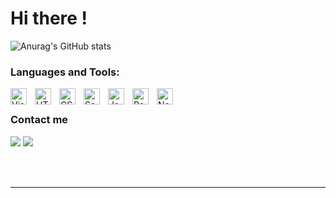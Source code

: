 # Hi there !

![Anurag's GitHub stats](https://github-readme-stats.vercel.app/api?username=EliottG&show_icons=true)

### Languages and Tools:

<img align="left" alt="Visual Studio Code" width="26px" src="https://cdn.jsdelivr.net/gh/devicons/devicon/icons/vscode/vscode-original.svg" style="padding-right:10px;" />
<img align="left" alt="HTML5" width="26px" src="https://cdn.jsdelivr.net/gh/devicons/devicon/icons/html5/html5-original.svg" style="padding-right:10px;" />
<img align="left" alt="CSS3" width="26px" src="https://cdn.jsdelivr.net/gh/devicons/devicon/icons/css3/css3-original.svg" style="padding-right:10px;" />
<img align="left" alt="Sass" width="26px" src="https://cdn.jsdelivr.net/gh/devicons/devicon/icons/sass/sass-original.svg" style="padding-right:10px;" />
<img align="left" alt="JavaScript" width="26px" src="https://cdn.jsdelivr.net/gh/devicons/devicon/icons/javascript/javascript-original.svg" style="padding-right:10px;" />
<img align="left" alt="React" width="26px" src="https://cdn.jsdelivr.net/gh/devicons/devicon/icons/react/react-original.svg" style="padding-right:10px;" />
<img align="left" alt="Node.js" width="26px" src="https://cdn.jsdelivr.net/gh/devicons/devicon/icons/nodejs/nodejs-original.svg" style="padding-right:10px;" />

<br />

### Contact me


<a href="https://github.com/EliottG"><img src="https://img.shields.io/badge/GitHub-222222?style=for-the-badge&logo=GitHub&logoColor=white"/></a>
<a href="https://www.linkedin.com/in/eliott-geoffroy/" target="_blank"><img src="https://img.shields.io/badge/linkedin-%231E77B5.svg?&style=for-the-badge&logo=linkedin&logoColor=white"/></a>


<br />
<br />

---
